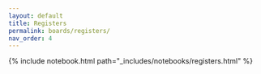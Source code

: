 ```yaml
---
layout: default
title: Registers
permalink: boards/registers/
nav_order: 4
---
```

{% include notebook.html path="_includes/notebooks/registers.html" %}